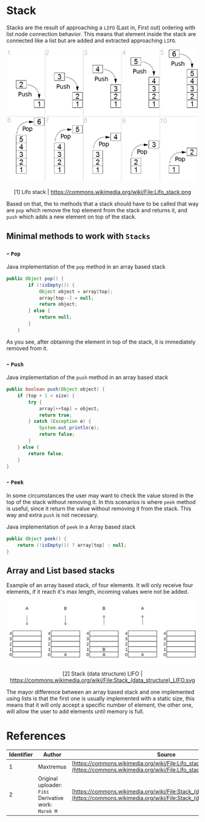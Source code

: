 # Stack

Stacks are the result of approaching a `LIFO` (Last in, First out) ordering with list node connection behavior. This means that element inside the stack are connected like a list but are added and extracted approaching `LIFO`.

<div style="text-align: center"><a href="https://commons.wikimedia.org/wiki/File:Lifo_stack.png"><img src="/static/vendor/img/wikipedia/lifo_stack.png" alt="Stack" style="width: 500px; height: auto"/></a><p>[1] Lifo stack | <a href="https://commons.wikimedia.org/wiki/File:Lifo_stack.png">https://commons.wikimedia.org/wiki/File:Lifo_stack.png</a></p></div>

Based on that, the to methods that a stack should have to be called that way are `pop` which remove the top element from the stack and returns it, and `push` which adds a new element on top of the stack.

## Minimal methods to work with `Stacks`
### - `Pop`

Java implementation of the `pop` method in an array based stack

```java
public Object pop() {
        if (!isEmpty()) {
            Object object = array[top];
            array[top--] = null;
            return object;
        } else {
            return null;
        }
    }
```

As you see, after obtaining the element in top of the stack, it is immediately removed from it.

### - `Push`

Java implementation of the `push` method in an array based stack

```java
public boolean push(Object object) {
    if (top + 1 < size) {
        try {
            array[++top] = object;
            return true;
        } catch (Exception e) {
            System.out.println(e);
            return false;
        }
    } else {
        return false;
    }
}
```

### - `Peek`

In some circumstances the user may want to check the value stored in the top of the stack without removing it. In this scenarios is where `peek` method is useful, since it return the value without removing it from the stack. This way and extra `push` is not necessary.

Java implementation of `peek` in a Array based stack

```java
public Object peek() {
    return (!isEmpty()) ? array[top] : null;
}
```

## Array and List based stacks

Example of an array based stack, of four elements. It will only receive four elements, if it reach it's max length, incoming values were not be added.

<div style="text-align: center"><a href="https://commons.wikimedia.org/wiki/File:Stack_(data_structure)_LIFO.svg"><img src="/static/vendor/img/wikipedia/Stack_(data_structure)_LIFO.svg" alt="ArrayBasedStack" style="width: 500px; height: auto"/></a><p>[2] Stack (data structure) LIFO | <a href="https://commons.wikimedia.org/wiki/File:Stack_(data_structure)_LIFO.svg">https://commons.wikimedia.org/wiki/File:Stack_(data_structure)_LIFO.svg</a></p></div>

The mayor difference between an array based stack and one implemented using lists is that the first one is usually implemented with a static size, this means that it will only accept a specific number of element, the other one, will allow the user to add elements until memory  is full.

# References

Identifier | Author | Source
---------- | ------ | ------
1|Maxtremus|[https://commons.wikimedia.org/wiki/File:Lifo_stack.png](https://commons.wikimedia.org/wiki/File:Lifo_stack.png)
2|Original uploader: `Fibi`<br>Derivative work: `Marek M`|[https://commons.wikimedia.org/wiki/File:Stack_(data_structure)_LIFO.svg](https://commons.wikimedia.org/wiki/File:Stack_(data_structure)_LIFO.svg)
